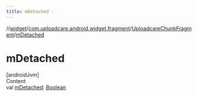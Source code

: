 ```yaml
---
title: mDetached -
---
```

//[widget](../../index.md)/[com.uploadcare.android.widget.fragment](../index.md)/[UploadcareChunkFragment](index.md)/[mDetached](m-detached.md)



# mDetached  
[androidJvm]  
Content  
val [mDetached](m-detached.md): [Boolean](https://kotlinlang.org/api/latest/jvm/stdlib/kotlin/-boolean/index.html)  



